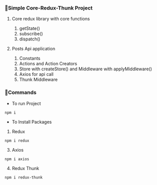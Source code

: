 ### 📗Simple Core-Redux-Thunk Project
1. Core redux library with core functions
   1. getState()
   2. subscribe()
   3. dispatch()

2. Posts Api application
   1. Constants
   2. Actions and Action Creators
   3. Store with createStore() and Middleware with applyMiddleware()
   4. Axios for api call
   5. Thunk Middleware


### 📗Commands
* To run Project
```
npm i
```
* To Install Packages
1. Redux
```
npm i redux
```
3. Axios
```
npm i axios 
```

4. Redux Thunk
```
npm i redux-thunk
```